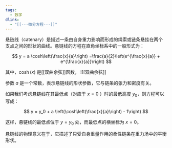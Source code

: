 ```yaml
---
tags:
  - 数学
dlink:
  - "[[---微分方程---]]"
---
```

悬链线（catenary）是描述一条由自身重力影响而形成的绳索或链条悬挂在两个支点之间的形状的曲线。悬链线的方程在直角坐标系中的一般形式为：

$$
y = a \cosh\left(\frac{x}{a}\right) =\frac{a}{2}\left(e^{\frac{x}{a}} + e^{\frac{x}{a}}\right)
$$

其中，$\cosh(x)$ 是[[双曲余弦]]函数，
![[双曲余弦]]

参数 $a$ 是一个常数，表示悬链线的形状参数，它与链条的张力和密度有关。

如果我们考虑悬链线在其最低点（对应于 $x = 0$ ）时的最低高度 $y_0$，则方程可以写成：

$$
y = y_0 + a \left(\cosh\left(\frac{x}{a}\right) - 1\right)
$$

这样，悬链线的最低点位于 $y = y_0$ 处，而最低点的横坐标为 $x = 0$。

悬链线的物理意义在于，它描述了只受自身重量作用的柔性链条在重力场中的平衡形状。